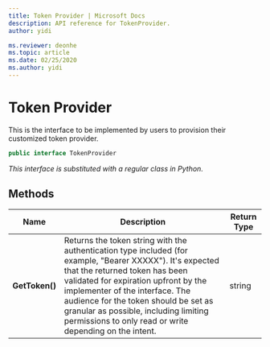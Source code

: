 ```yaml
---
title: Token Provider | Microsoft Docs
description: API reference for TokenProvider.
author: yidi

ms.reviewer: deonhe 
ms.topic: article
ms.date: 02/25/2020
ms.author: yidi
---
```


# Token Provider

This is the interface to be implemented by users to provision their customized token provider.

```csharp
public interface TokenProvider
```
*This interface is substituted with a regular class in Python.*

## Methods
|Name|Description|Return Type|
|---|---|---|
|**GetToken()**|Returns the token string with the authentication type included (for example, "Bearer XXXXX"). It's expected that the returned token has been validated for expiration upfront by the implementer of the interface. The audience for the token should be set as granular as possible, including limiting permissions to only read or write depending on the intent.|string|
